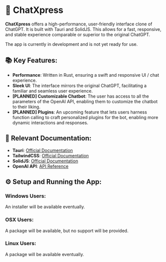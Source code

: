 # 🚀 ChatXpress

**ChatXpress** offers a high-performance, user-friendly interface clone of ChatGPT. It is built with Tauri and SolidJS. This allows for a fast, responsive, and stable experience comparable or superior to the original ChatGPT.

The app is currently in development and is not yet ready for use.

## 📚 Key Features:

- **Performance**: Written in Rust, ensuring a swift and responsive UI / chat experience.
- **Sleek UI**: The interface mirrors the original ChatGPT, facilitating a familiar and seamless user experience.
- **[PLANNED] Customizable Chatbot**: The user has access to all the parameters of the OpenAI API, enabling them to customize the chatbot to their liking.
- **[PLANNED] Plugins**: An upcoming feature that lets users harness function calling to craft personalized plugins for the bot, enabling more dynamic interactions and responses.

## 📘 Relevant Documentation:

- **Tauri**: [Official Documentation](https://tauri.app/v1/guides/)
- **TailwindCSS**: [Official Documentation](https://tailwindcss.com/)
- **SolidJS**: [Official Documentation](https://www.solidjs.com/guides/getting-started)
- **OpenAI API**: [API Reference](https://beta.openai.com/docs/api-reference/introduction)

## ⚙️ Setup and Running the App:

### Windows Users:

An installer will be available eventually.

### OSX Users:

A package will be available, but no support will be provided.

### Linux Users:

A package will be available eventually.
